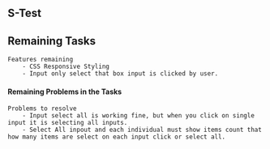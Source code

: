 ## S-Test

## Remaining Tasks

    Features remaining
        - CSS Responsive Styling
        - Input only select that box input is clicked by user.

#### Remaining Problems in the Tasks

    Problems to resolve
        - Input select all is working fine, but when you click on single input it is selecting all inputs.
        - Select All inpout and each individual must show items count that how many items are select on each input click or select all.
